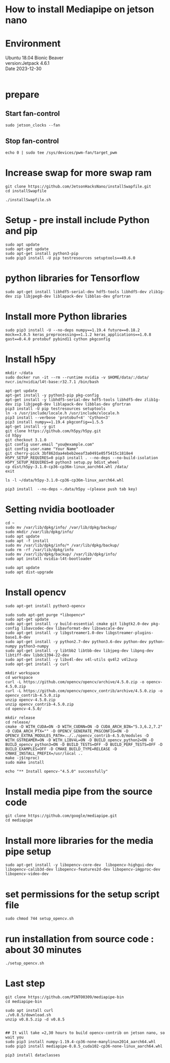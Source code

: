 # How to install Mediapipe on jetson nano

# Environment
Ubuntu 18.04 Bionic Beaver 
<br>
version:Jetpack 4.6.1
<br>
Date 2023-12-30  
<br>
# prepare
## Start fan-control
```
sudo jetson_clocks --fan
```
## Stop fan-control
```
echo 0 | sudo tee /sys/devices/pwm-fan/target_pwm
```

# Increase swap for more swap ram
```
git clone https://github.com/JetsonHacksNano/installSwapfile.git  
cd installSwapfile

./installSwapfile.sh
```

# Setup - pre install include Python and pip
```
sudo apt update
sudo apt-get update
sudo apt-get install python3-pip
sudo pip3 install -U pip testresources setuptools==49.6.0
```

# python libraries for Tensorflow
```
sudo apt-get install libhdf5-serial-dev hdf5-tools libhdf5-dev zlib1g-dev zip libjpeg8-dev liblapack-dev libblas-dev gfortran
```

# Install more Python libraries
```
sudo pip3 install -U --no-deps numpy==1.19.4 future==0.18.2 mock==3.0.5 keras_preprocessing==1.1.2 keras_applications==1.0.8 gast==0.4.0 protobuf pybind11 cython pkgconfig
```

# Install h5py
```
mkdir ~/data
sudo docker run -it --rm --runtime nvidia -v $HOME/data/:/data/ nvcr.io/nvidia/l4t-base:r32.7.1 /bin/bash
```

```
apt-get update
apt-get install -y python3-pip pkg-config
apt-get install -y libhdf5-serial-dev hdf5-tools libhdf5-dev zlib1g-dev zip libjpeg8-dev liblapack-dev libblas-dev gfortran
pip3 install -U pip testresources setuptools
ln -s /usr/include/locale.h /usr/include/xlocale.h
pip3 install --verbose 'protobuf<4' 'Cython<3'
pip3 install numpy==1.19.4 pkgconfig==1.5.5
apt-get install -y git
git clone https://github.com/h5py/h5py.git
cd h5py
git checkout 3.1.0
git config user.email "you@example.com"
git config user.name "Your Name"
git cherry-pick 3bf862daa4ebeb2eeaf3a0491e05f5415c1818e4
H5PY_SETUP_REQUIRES=0 pip3 install . --no-deps --no-build-isolation
H5PY_SETUP_REQUIRES=0 python3 setup.py bdist_wheel
cp dist/h5py-3.1.0-cp36-cp36m-linux_aarch64.whl /data/
exit

ls -l ~/data/h5py-3.1.0-cp36-cp36m-linux_aarch64.whl

pip3 install  --no-deps ~.data/h5py ~(please push tab key)
```

# Setting nvidia bootloader
```
cd ~
sudo mv /var/lib/dpkg/info/ /var/lib/dpkg/backup/
sudo mkdir /var/lib/dpkg/info/
sudo apt update
sudo apt -f install
sudo mv /var/lib/dpkg/info/* /var/lib/dpkg/backup/
sudo rm -rf /var/lib/dpkg/info
sudo mv /var/lib/dpkg/backup/ /var/lib/dpkg/info/
sudo apt install nvidia-l4t-bootloader

sudo apt update
sudo apt dist-upgrade
```

# Install opencv
```
sudo apt-get install python3-opencv
```

```
sudo sudo apt-get purge *libopencv*
sudo apt-get update
sudo apt-get install -y build-essential cmake git libgtk2.0-dev pkg-config libavcodec-dev libavformat-dev libswscale-dev
sudo apt-get install -y libgstreamer1.0-dev libgstreamer-plugins-base1.0-dev
sudo apt-get install -y python2.7-dev python3.6-dev python-dev python-numpy python3-numpy
sudo apt-get install -y libtbb2 libtbb-dev libjpeg-dev libpng-dev libtiff-dev libdc1394-22-dev
sudo apt-get install -y libv4l-dev v4l-utils qv4l2 v4l2ucp
sudo apt-get install -y curl

mkdir workspace
cd workspace
curl -L https://github.com/opencv/opencv/archive/4.5.0.zip -o opencv-4.5.0.zip
curl -L https://github.com/opencv/opencv_contrib/archive/4.5.0.zip -o opencv_contrib-4.5.0.zip
unzip opencv-4.5.0.zip
unzip opencv_contrib-4.5.0.zip
cd opencv-4.5.0/

mkdir release
cd release/
cmake -D WITH_CUDA=ON -D WITH_CUDNN=ON -D CUDA_ARCH_BIN="5.3,6.2,7.2" -D CUDA_ARCH_PTX="" -D OPENCV_GENERATE_PKGCONFIG=ON -D OPENCV_EXTRA_MODULES_PATH=../../opencv_contrib-4.5.0/modules -D WITH_GSTREAMER=ON -D WITH_LIBV4L=ON -D BUILD_opencv_python2=ON -D BUILD_opencv_python3=ON -D BUILD_TESTS=OFF -D BUILD_PERF_TESTS=OFF -D BUILD_EXAMPLES=OFF -D CMAKE_BUILD_TYPE=RELEASE -D CMAKE_INSTALL_PREFIX=/usr/local ..
make -j$(nproc)
sudo make install

echo "** Install opencv-"4.5.0" successfully"
```

# Install media pipe from the source code
```
git clone https://github.com/google/mediapipe.git
cd mediapipe
```

# Install more libraries for the media pipe setup
```
sudo apt-get install -y libopencv-core-dev  libopencv-highgui-dev libopencv-calib3d-dev libopencv-features2d-dev libopencv-imgproc-dev libopencv-video-dev
```

# set permissions for the setup script file 
```
sudo chmod 744 setup_opencv.sh
```

# run installation from source code : about 30 minutes
```
./setup_opencv.sh
```

# Last step
```
git clone https://github.com/PINTO0309/mediapipe-bin
cd mediapipe-bin

sudo apt install curl
./v0.8.5/download.sh
unzip v0.8.5.zip -d v0.8.5


## It will take =2,30 hours to build opencv-contrib on jetson nano, so wait you
sudo pip3 install numpy-1.19.4-cp36-none-manylinux2014_aarch64.whl
sudo pip3 install mediapipe-0.8.5_cuda102-cp36-none-linux_aarch64.whl

pip3 install dataclasses
```